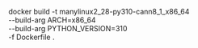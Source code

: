 docker build -t manylinux2_28-py310-cann8_1_x86_64 \
  --build-arg ARCH=x86_64 \
  --build-arg PYTHON_VERSION=310 \
  -f Dockerfile .
